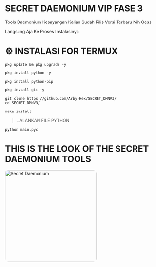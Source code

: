 # SECRET DAEMONIUM VIP FASE 3
Tools Daemonium Kesayangan Kalian Sudah Rilis Versi Terbaru Nih Gess

Langsung Aja Ke Proses Instalasinya

# ⚙️ INSTALASI FOR TERMUX
```
pkg update && pkg upgrade -y
```
```
pkg install python -y
```
```
pkg install python-pip
```
```
pkg install git -y
```
```
git clone https://github.com/Arby-Hex/SECRET_DMNV3/
cd SECRET_DMNV3/
```
```
make install
```
> JALANKAN FILE PYTHON
```
python main.pyc
```

<h1>THIS IS THE LOOK OF THE SECRET DAEMONIUM TOOLS</h1>
<img src="https://files.catbox.moe/cdyu1y.png" alt="Secret Daemonium" width="300" style="border-radius: 10px;" />
